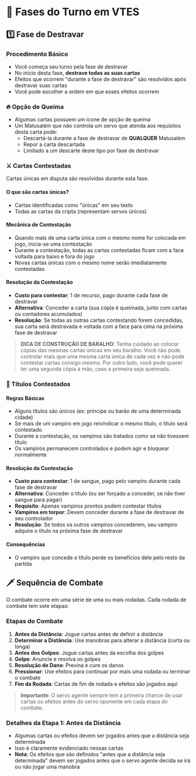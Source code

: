 # 🔄 Fases do Turno em VTES

## 1️⃣ Fase de Destravar

### Procedimento Básico
- Você começa seu turno pela fase de destravar
- No início desta fase, **destrave todas as suas cartas**
- Efeitos que ocorrem "durante a fase de destravar" são resolvidos após destravar suas cartas
- Você pode escolher a ordem em que esses efeitos ocorrem

### 🔥 Opção de Queima
- Algumas cartas possuem um ícone de opção de queima
- Um Matusalém que não controla um servo que atenda aos requisitos desta carta pode:
  - Descartá-la durante a fase de destravar de **QUALQUER** Matusalém
  - Repor a carta descartada
  - Limitado a um descarte deste tipo por fase de destravar

### ⚔️ Cartas Contestadas
Cartas únicas em disputa são resolvidas durante esta fase.

#### O que são cartas únicas?
- Cartas identificadas como "únicas" em seu texto
- Todas as cartas da cripta (representam servos únicos)

#### Mecânica de Contestação
- Quando mais de uma carta única com o mesmo nome for colocada em jogo, inicia-se uma contestação
- Durante a contestação, todas as cartas contestadas ficam com a face voltada para baixo e fora do jogo
- Novas cartas únicas com o mesmo nome serão imediatamente contestadas

#### Resolução da Contestação
- **Custo para contestar**: 1 de recurso, pago durante cada fase de destravar
- **Alternativa**: Conceder a carta (sua cópia é queimada, junto com cartas ou contadores acumulados)
- **Resolução**: Se todas as outras cartas contestando forem concedidas, sua carta será destravada e voltada com a face para cima na próxima fase de destravar

> **DICA DE CONSTRUÇÃO DE BARALHO**: Tenha cuidado ao colocar cópias das mesmas cartas únicas em seu baralho. Você não pode controlar mais que uma mesma carta única de cada vez e não pode contestar cartas consigo mesmo. Por outro lado, você pode querer ter uma segunda cópia à mão, caso a primeira seja queimada.

### 👑 Títulos Contestados

#### Regras Básicas
- Alguns títulos são únicos (ex: príncipe ou barão de uma determinada cidade)
- Se mais de um vampiro em jogo reivindicar o mesmo título, o título será contestado
- Durante a contestação, os vampiros são tratados como se não tivessem título
- Os vampiros permanecem controlados e podem agir e bloquear normalmente

#### Resolução da Contestação
- **Custo para contestar**: 1 de sangue, pago pelo vampiro durante cada fase de destravar
- **Alternativa**: Conceder o título (ou ser forçado a conceder, se não tiver sangue para pagar)
- **Requisito**: Apenas vampiros prontos podem contestar títulos
- **Vampiros em torpor**: Devem conceder durante a fase de destravar de seu controlador
- **Resolução**: Se todos os outros vampiros concederem, seu vampiro adquire o título na próxima fase de destravar

#### Consequências
- O vampiro que concede o título perde os benefícios dele pelo resto da partida

## 🗡️ Sequência de Combate

O combate ocorre em uma série de uma ou mais rodadas. Cada rodada de combate tem sete etapas:

### Etapas do Combate
1. **Antes da Distância**: Jogue cartas antes de definir a distância
2. **Determinar a Distância**: Use manobras para alterar a distância (curta ou longa)
3. **Antes dos Golpes**: Jogue cartas antes da escolha dos golpes
4. **Golpe**: Anuncie e resolva os golpes
5. **Resolução de Dano**: Previna e cure os danos
6. **Pressionar**: Use efeitos para continuar por mais uma rodada ou terminar o combate
7. **Fim da Rodada**: Cartas de fim de rodada e efeitos são jogados aqui

> **Importante**: O servo agente sempre tem a primeira chance de usar cartas ou efeitos antes do servo oponente em cada etapa do combate.

### Detalhes da Etapa 1: Antes da Distância
- Algumas cartas ou efeitos devem ser jogados antes que a distância seja determinada
- Isso é claramente evidenciado nessas cartas
- **Nota**: Os efeitos que são definidos "antes que a distância seja determinada" devem ser jogados antes que o servo agente decida se irá ou não jogar uma manobra
